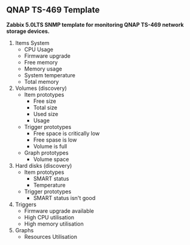 ## QNAP TS-469 Template

__Zabbix 5.0LTS SNMP template for monitoring QNAP TS-469 network storage devices.__

1. Items System
   - CPU Usage
   - Firmware upgrade 
   - Free memory
   - Memory usage
   - System temperature
   - Total memory
2. Volumes (discovery)
   - Item prototypes
     - Free size
     - Total size
     - Used size
     - Usage
   - Trigger prototypes
     - Free space is critically low
     - Free spase is low
     - Volume is full
   - Graph prototypes
     - Volume space
4. Hard disks (discovery)
   - Item prototypes
     - SMART status
     - Temperature
   - Trigger prototypes
     - SMART status isn't good
5. Triggers
   - Firmware upgrade available
   - High CPU utilisation
   - High memory utilisation
6. Graphs
   - Resources Utilisation

